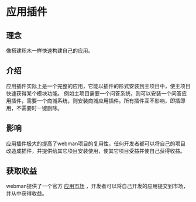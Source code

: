 # 应用插件

## 理念
像搭建积木一样快速构建自己的应用。

## 介绍
应用插件实际上是一个完整的应用，它能以插件的形式安装到主项目中，使主项目快速获得某个模块功能。
例如主项目需要一个问答系统，则可以安装一个问答应用插件，需要一个商城系统，则安装商城应用插件。所有插件互不影响，即插即用，不需要时一键删除。

## 影响
应用插件极大的提高了webman项目的复用性，任何开发者都可以将自己的项目改造成插件，并提供给其它项目安装使用，使其它项目受益并使自己获得收益。

## 获取收益
webman提供了一个官方 [应用市场](https://www.workerman.net/apps) ，开发者可以将自己开发的应用提交到市场，并从中获得收益。